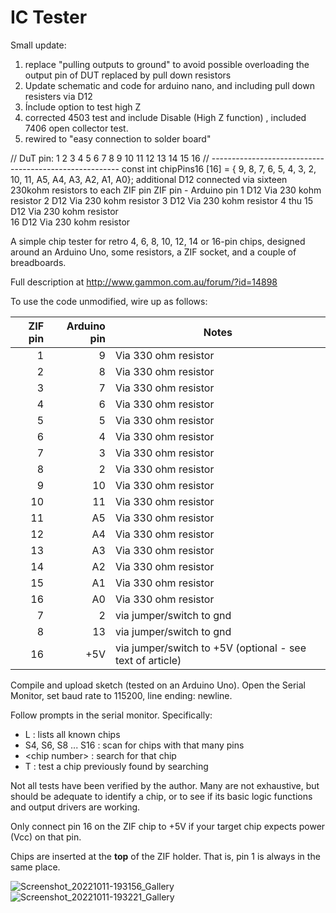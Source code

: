 # IC Tester

Small update: 
1) replace "pulling outputs to ground" to avoid possible overloading the output pin of DUT replaced by pull down resistors
2) Update schematic and code for arduino nano, and including pull down resisters via D12
3) Ínclude option to test high Z
4) corrected 4503 test and include Disable (High Z function) , included 7406 open collector test.
5) rewired to "easy connection to solder board"

// DuT pin:                   1  2  3  4  5  6  7  8   9  10  11  12  13  14  15  16
//                           -------------------------------------------------------
const int chipPins16 [16] = { 9, 8, 7, 6, 5, 4, 3, 2, 10, 11, A5, A4, A3, A2, A1, A0};
additional D12 connected via sixteen 230kohm resistors to each ZIF pin
ZIF pin - Arduino pin
1         D12  Via 230 kohm resistor
2         D12 Via 230 kohm resistor
3         D12 Via 230 kohm resistor
4 thu 15  D12 Via 230 kohm resistor     
16        D12 Via 230 kohm resistor


A simple chip tester for retro 4, 6, 8, 10, 12, 14 or 16-pin chips, designed around an Arduino Uno, some resistors, a ZIF socket, and a couple of breadboards.

Full description at <http://www.gammon.com.au/forum/?id=14898>

To use the code unmodified, wire up as follows:

 ZIF pin |Arduino pin | Notes
--------:|-----------:|---------------------
1        | 9         | Via 330 ohm resistor
2        |  8        | Via 330 ohm resistor
3        |  7        | Via 330 ohm resistor
4        |  6        | Via 330 ohm resistor
5        |  5        | Via 330 ohm resistor
6        |  4        | Via 330 ohm resistor
7        |  3        | Via 330 ohm resistor
8        |  2        | Via 330 ohm resistor
9        |  10       | Via 330 ohm resistor
10       |  11       | Via 330 ohm resistor
11       |  A5        | Via 330 ohm resistor
12       |  A4        | Via 330 ohm resistor
13       |  A3        | Via 330 ohm resistor
14       |  A2        | Via 330 ohm resistor
15       |  A1        | Via 330 ohm resistor
16       |  A0        | Via 330 ohm resistor
7        |  2         | via jumper/switch to gnd 
8        |  13        | via jumper/switch to gnd
16       |  +5V       | via jumper/switch to +5V (optional - see text of article)

Compile and upload sketch (tested on an Arduino Uno). Open the Serial Monitor, set baud rate to 115200, line ending: newline.

Follow prompts in the serial monitor. Specifically:

* L : lists all known chips
* S4, S6, S8 ... S16 : scan for chips with that many pins
* \<chip number\> : search for that chip
* T : test a chip previously found by searching

Not all tests have been verified by the author. Many are not exhaustive, but should be adequate to identify a chip, or to see
if its basic logic functions and output drivers are working.

Only connect pin 16 on the ZIF chip to +5V if your target chip expects power (Vcc) on that pin.

Chips are inserted at the **top** of the ZIF holder. That is, pin 1 is always in the same place.


![Screenshot_20221011-193156_Gallery](https://user-images.githubusercontent.com/13838239/195161154-13c7af3a-4692-4290-9b5a-1ecf650860ba.jpg)
![Screenshot_20221011-193221_Gallery](https://user-images.githubusercontent.com/13838239/195161167-d3034f23-1b33-4ca0-a698-40c3ee57e8e5.jpg)
